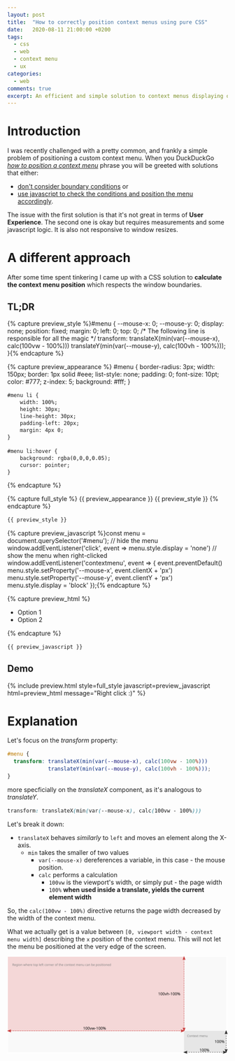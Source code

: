 ```yaml
---
layout: post
title:  "How to correctly position context menus using pure CSS"
date:   2020-08-11 21:00:00 +0200
tags:
  - css
  - web
  - context menu
  - ux
categories:
  - web
comments: true
excerpt: An efficient and simple solution to context menus displaying outside browser window.
---
```


# Introduction

I was recently challenged with a pretty common, and frankly a simple problem of positioning a custom context menu. When you DuckDuckGo [*how to position a context menu*](https://duckduckgo.com/?q=positioning+a+context+menu&t=ffab&ia=web) phrase you will be greeted with solutions that either:
- [don't consider boundary conditions](https://stackoverflow.com/a/15795450) or
- [use javascript to check the conditions and position the menu accordingly](https://stackoverflow.com/a/31354591). 

The issue with the first solution is that it's not great in terms of **User Experience**.
The second one is okay but requires measurements and some javascript logic. It is also not responsive to window resizes.

# A different approach

After some time spent tinkering I came up with a CSS solution to **calculate the context menu position** which respects the window boundaries.

## TL;DR


{% capture preview_style %}#menu {
  --mouse-x: 0;
  --mouse-y: 0;
  display: none;
  position: fixed;
  margin: 0;
  left: 0;
  top: 0;
  /* The following line is responsible for all the magic */
  transform: translateX(min(var(--mouse-x), calc(100vw - 100%)))
             translateY(min(var(--mouse-y), calc(100vh - 100%)));
}{% endcapture %}

{% capture preview_appearance %}
	#menu {
		border-radius: 3px;
		width: 150px;
		border: 1px solid #eee;
		list-style: none;
		padding: 0;
		font-size: 10pt;
		color: #777;
    z-index: 5;
    background: #fff;
	}

	#menu li {
		width: 100%;
		height: 30px;
		line-height: 30px;
		padding-left: 20px;
		margin: 4px 0;
	}

	#menu li:hover {
		background: rgba(0,0,0,0.05);
		cursor: pointer;
	}
{% endcapture %}

{% capture full_style %}
  {{ preview_appearance }}
  {{ preview_style }}
{% endcapture %}

```css
{{ preview_style }}
```
{% capture preview_javascript %}const menu = document.querySelector('#menu');
// hide the menu
window.addEventListener('click', event => menu.style.display = 'none')
// show the menu when right-clicked
window.addEventListener('contextmenu', event => {
  event.preventDefault()
  menu.style.setProperty('--mouse-x', event.clientX + 'px')
  menu.style.setProperty('--mouse-y', event.clientY + 'px')
  menu.style.display = 'block'
});{% endcapture %}

{% capture preview_html %}
<ul id='menu'>
	<li>Option 1</li>
	<li>Option 2</li>
</ul>
{% endcapture %}

```javascript
{{ preview_javascript }}
```

## Demo

{% include preview.html style=full_style javascript=preview_javascript html=preview_html message="Right click :)" %}

# Explanation

Let's focus on the *transform* property:

```css
#menu {
  transform: translateX(min(var(--mouse-x), calc(100vw - 100%)))
             translateY(min(var(--mouse-y), calc(100vh - 100%)));
}
```

more specficially on the _translateX_ component, as it's analogous to _translateY_.

```css
transform: translateX(min(var(--mouse-x), calc(100vw - 100%)))
```

Let's break it down:

- `translateX` behaves *similarly* to `left` and moves an element along the X-axis.
  - `min` takes the smaller of two values
    - `var(--mouse-x)` dereferences a variable, in this case - the mouse position.
    - `calc` performs a calculation
      - `100vw` is the viewport's width, or simply put - the page width
      - `100%` **when used inside a translate, yields the current element width**

So, the `calc(100vw - 100%)` directive returns the page width decreased by the width of the context menu.

What we actually get is a value between `[0, viewport width - context menu width]` describing the `x` position of the context menu. This will not let the menu be positioned at the very edge of the screen.

![Boundaries](downloads/context-menu/boundries.svg)